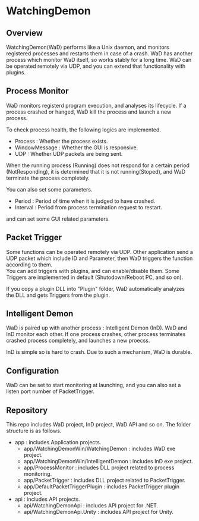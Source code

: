 # WatchingDemon

## Overview  

WatchingDemon(WaD) performs like a Unix daemon, and monitors registered processes and restarts them in case of a crash. WaD has another process which monitor WaD itself, so works stably for a long time.
WaD can be operated remotely via UDP, and you can extend that functionality with plugins.

## Process Monitor

WaD monitors registerd program execution, and analyses its lifecycle. If a process crashed or hanged, WaD kill the process and launch a new process.

To check process health, the following logics are implemented.

 - Process : Whether the process exists.
 - WindowMessage : Whether the GUI is responsive.
 - UDP : Whether UDP packets are being sent.

When the running process (Running) does not respond for a certain period (NotResponding), it is determined that it is not running(Stoped), and WaD terminate the process completely.

You can also set some parameters.

 - Period : Period of time when it is judged to have crashed.
 - Interval : Period from process termination request to restart.

and can set some GUI related parameters.

## Packet Trigger

Some functions can be operated remotely via UDP. Other application send a UDP packet which include ID and Parameter, then WaD triggers the function according to them.  
You can add triggers with plugins, and can enable/disable them. Some Triggers are implemented in default (Shutodown/Reboot PC, and so on).

If you copy a plugin DLL into "Plugin" folder, WaD automatically analyzes the DLL and gets Triggers from the plugin.

## Intelligent Demon

WaD is paired up with another process : Intelligent Demon (InD). WaD and InD monitor each other. If one process crashes, other process terminates crashed process completely, and launches a new proecss.

InD is simple so is hard to crash. Due to such a mechanism, WaD is durable.

## Configuration

WaD can be set to start monitoring at launching, and you can also set a listen port number of PacketTrigger.

## Repository

This repo includes WaD project, InD project, WaD API and so on. The folder structure is as follows.

 - app : includes Application projects.
   - app/WatchingDemonWin/WatchingDemon : includes WaD exe project.  
   - app/WatchingDemonWin/IntelligentDemon : includes InD exe project.  
   - app/ProcessMonitor : includes DLL project related to process monitoring.
   - app/PacketTrigger : includes DLL project related to PacketTrigger.
   - app/DefaultPacketTriggerPlugin : includes PacketTrigger plugin project.
 - api : includes API projects.
   - api/WatchingDemonApi : includes API project for .NET.
   - api/WatchingDemonApi.Unity : includes API project for Unity.
